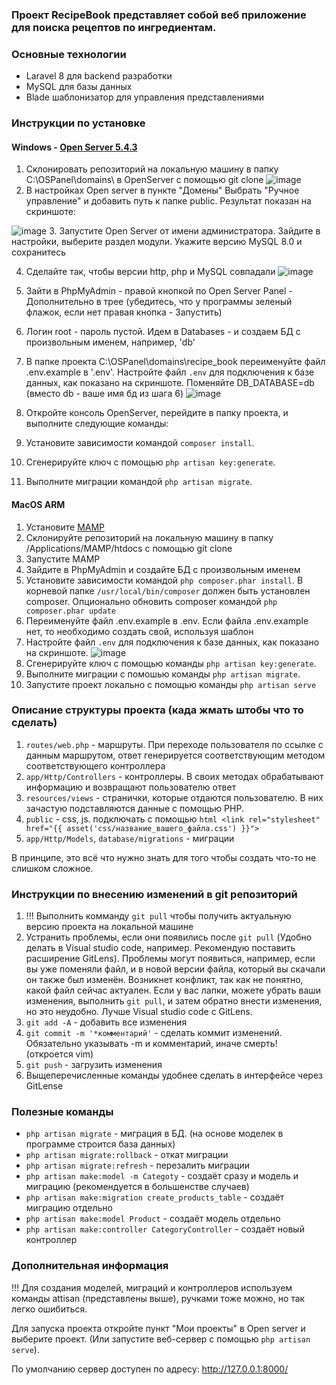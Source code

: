 ### Проект RecipeBook представляет собой веб приложение для поиска рецептов по ингредиентам.



### Основные технологии

- Laravel 8 для backend разработки
- MySQL для базы данных
- Blade шаблонизатор для управления представлениями



### Инструкции по установке

#### Windows -  [Open Server 5.4.3](https://drive.google.com/file/d/1FkY7IBrIGp5-gY2QaXzc4wXNXQEoj2aW/view)

1. Склонировать репозиторий на локальную машину в папку C:\OSPanel\domains\ в OpenServer с помощью git clone
![image](https://github.com/user-attachments/assets/f9fd06aa-44e1-4105-8c42-3ece5bd74d08)
2. В настройках Open server в пункте "Домены" Выбрать "Ручное управление" и добавить путь к папке public. Результат показан на скриншоте:

![image](https://github.com/user-attachments/assets/72f13e2c-d9bf-469a-85c2-8a14c257ec1d)
3. Запустите Open Server от имени администратора. Зайдите в настройки, выберите раздел модули. Укажите версию MySQL 8.0 и сохранитесь

4. Сделайте так, чтобы версии http, php и MySQL совпадали
![image](https://github.com/user-attachments/assets/9bccc563-ab3b-4794-bc61-2b04da7dc150)

6. Зайти в PhpMyAdmin - правой кнопкой по Open Server Panel - Дополнительно в трее (убедитесь, что у программы зеленый флажок, если нет правая кнопка - Запустить)
7. Логин root - пароль пустой. Идем в Databases - и создаем БД с произвольным именем, например, 'db'
8. В папке проекта C:\OSPanel\domains\recipe_book переименуйте файл .env.example в '.env'. Настройте файл `.env` для подключения к базе данных, как показано на скриншоте. Поменяйте DB_DATABASE=db (вместо db - ваше имя бд из шага 6)
![image](https://github.com/user-attachments/assets/b6fa88aa-e5d5-4c2c-9f50-344accbca7b6)
9. Откройте консоль OpenServer, перейдите в папку проекта, и выполните следующие команды:
10. Установите зависимости командой `composer install`.
11. Сгенерируйте ключ с помощью `php artisan key:generate`.
12. Выполните миграции командой `php artisan migrate`.

#### MacOS ARM

1. Установите [MAMP](https://www.mamp.info/en/mac/)
2. Склонируйте репозиторий на локальную машину в папку /Applications/MAMP/htdocs с помощью git clone
3. Запустите MAMP
4. Зайдите в PhpMyAdmin и создайте БД с произвольным именем
5. Установите зависимости командой `php composer.phar install`. В корневой папке `/usr/local/bin/composer` должен быть установлен composer. Опционально обновить composer командой `php composer.phar update`
6. Переименуйте файл .env.example в .env. Если файла .env.example нет, то необходимо создать свой, используя шаблон
7. Настройте файл `.env` для подключения к базе данных, как показано на скриншоте.
![image](https://github.com/user-attachments/assets/b6fa88aa-e5d5-4c2c-9f50-344accbca7b6)
10. Сгенерируйте ключ с помощью команды `php artisan key:generate`.
11. Выполните миграции с помошью команды `php artisan migrate`.
12. Запустите проект локально с помощью команды `php artisan serve`




### Описание структуры проекта (када жмать штобы что то сделать)

1. `routes/web.php` - маршруты. При переходе пользователя по ссылке с данным маршрутом, ответ генерируется соответствующим методом соответствующего контроллера
2. `app/Http/Controllers` - контроллеры. В своих методах обрабатывают информацию и возвращают пользователю ответ
3. `resources/views` - странички, которые отдаются пользователю. В них зачастую подставляются данные с помощью PHP.
4. `public` - css, js. подключать с помощью `html <link rel="stylesheet" href="{{ asset('css/название_вашего_файла.css') }}">`
5. `app/Http/Models`, `database/migrations` - миграции

В принципе, это всё что нужно знать для того чтобы создать что-то не слишком сложное.



### Инструкции по внесению изменений в git репозиторий

1. !!! Выполнить комманду `git pull` чтобы получить актуальную версию проекта на локальной машине
2. Устранить проблемы, если они появились после `git pull` (Удобно делать в Visual studio code, например. Рекомендую поставить расширение GitLens). Проблемы могут появиться, например, если вы уже поменяли файл, и в новой версии файла, который вы скачали он также был изменён. Возникнет конфликт, так как не понятно, какой файл сейчас актуален. Если у вас лапки, можете убрать ваши изменения, выполнить `git pull`, и затем обратно внести изменения, но это неудобно. Лучше Visual studio code с GitLens.
3. `git add -A` - добавить все изменения
4. `git commit -m '*комментарий'` - сделать коммит изменений. Обязательно указывать -m и комментарий, иначе смерть! (откроется vim)
5. `git push` - загрузить изменения
6. Выщеперечисленные команды удобнее сделать в интерфейсе через GitLense



### Полезные команды

- `php artisan migrate` - миграция в БД. (на основе моделек в программе строится база данных)
- `php artisan migrate:rollback` - откат миграции
- `php artisan migrate:refresh`      -   перезалить миграции
- `php artisan make:model -m Categoty`   -   создаёт сразу и модель и миграцию (рекомендуется в большенстве случаев)
- `php artisan make:migration create_products_table` - создаёт миграцию отдельно
- `php artisan make:model Product` - создаёт модель отдельно
- `php artisan make:controller CategoryController` - создаёт новый контроллер



### Дополнительная информация

!!! Для создания моделей, миграций и контроллеров используем команды attisan (представлены выше), ручками тоже можно, но так легко ошибиться.

Для запуска проекта откройте пункт "Мои проекты" в Open server и выберите проект. (Или запустите веб-сервер с помощью `php artisan serve`). 

По умолчанию сервер доступен по адресу: http://127.0.0.1:8000/
